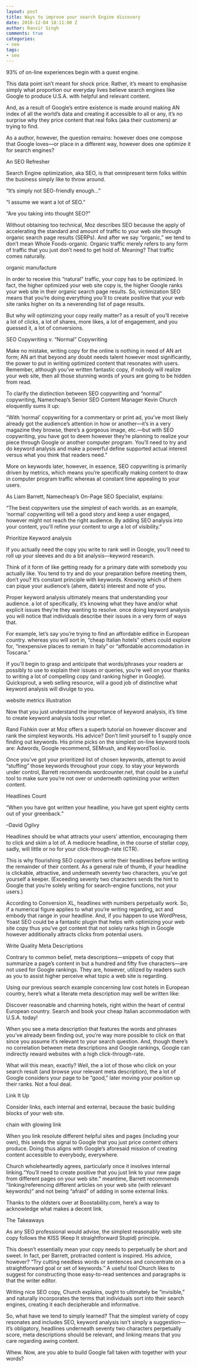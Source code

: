 ```yaml
---
layout: post
title: Ways to improve your search Engine discovery
date: 2018-12-04 18:11:00 Z
author: Ranvir Singh
comments: true
categories:
- seo
tags:
- seo
---
```


93% of on-line experiences begin with a quest engine.

This data point isn’t meant for shock price. Rather, it’s meant to emphasise simply what proportion our everyday lives believe search engines like Google to produce U.S.A. with helpful and relevant content.

And, as a result of Google’s entire existence is made around making AN index of all the world’s data and creating it accessible to all or any, it’s no surprise why they price content that real folks (aka their customers) ar trying to find.

As a author, however, the question remains: however does one compose that Google loves—or place in a different way, however does one optimize it for search engines?

An SEO Refresher

Search Engine optimization, aka SEO, is that omnipresent term folks within the business simply like to throw around.

“It’s simply not SEO-friendly enough…”

“I assume we want a lot of SEO.”

“Are you taking into thought SEO?”

Without obtaining too technical, Moz describes SEO because the apply of accelerating the standard and amount of traffic to your web site through organic search page results (SERPs). And after we say “organic,” we tend to don’t mean Whole Foods-organic. Organic traffic merely refers to any form of traffic that you just don’t need to get hold of. Meaning? That traffic comes naturally.

organic manufacture

In order to receive this “natural” traffic, your copy has to be optimized. In fact, the higher optimized your web site copy is, the higher Google ranks your web site in their organic search page results. So, victimization SEO means that you’re doing everything you'll to create positive that your web site ranks higher on its a neverending list of page results.

But why will optimizing your copy really matter? as a result of you’ll receive a lot of clicks, a lot of shares, more likes, a lot of engagement, and you guessed it, a lot of conversions.

SEO Copywriting v. “Normal” Copywriting

Make no mistake, writing copy for the online is nothing in need of AN art form; AN art that beyond any doubt needs talent however most significantly, the power to put in writing optimized content that resonates with users. Remember, although you’ve written fantastic copy, if nobody will realize your web site, then all those stunning words of yours are going to be hidden from read.

To clarify the distinction between SEO copywriting and “normal” copywriting, Namecheap’s Senior SEO Content Manager Kevin Church eloquently sums it up:

“With ‘normal’ copywriting for a commentary or print ad, you’ve most likely already got the audience’s attention in how or another—it’s in a very magazine they browse, there’s a gorgeous image, etc.—but with SEO copywriting, you have got to deem however they’re planning to realize your piece through Google or another computer program. You’ll need to try and do keyword analysis and make a powerful define supported actual interest versus what you think that readers need.”

More on keywords later, however, in essence, SEO copywriting is primarily driven by metrics, which means you’re specifically making content to draw in computer program traffic whereas at constant time appealing to your users.

As Liam Barrett, Namecheap’s On-Page SEO Specialist, explains:

“The best copywriters use the simplest of each worlds. as an example, ‘normal’ copywriting will tell a good story and keep a user engaged, however might not reach the right audience. By adding SEO analysis into your content, you'll refine your content to urge a lot of visibility.”

Prioritize Keyword analysis

If you actually need the copy you write to rank well in Google, you’ll need to roll up your sleeves and do a bit analysis—keyword research.

Think of it form of like getting ready for a primary date with somebody you actually like. You tend to try and do your preparation before meeting them, don’t you? It’s constant principle with keywords. Knowing which of them can pique your audience’s (ahem, date’s) interest and note of you.

Proper keyword analysis ultimately means that understanding your audience. a lot of specifically, it’s knowing what they have and/or what explicit issues they’re they wanting to resolve. once doing keyword analysis you will notice that individuals describe their issues in a very form of ways that.

For example, let’s say you’re trying to find an affordable edifice in European country. whereas you will sort in, “cheap Italian hotels” others could explore for, “inexpensive places to remain in Italy” or “affordable accommodation in Toscana.”

If you'll begin to grasp and anticipate that words/phrases your readers ar possibly to use to explain their issues or queries, you’re well on your thanks to writing a lot of compelling copy (and ranking higher in Google). Quicksprout, a web selling resource, will a good job of distinctive what keyword analysis will divulge to you.

website metrics illustration

Now that you just understand the importance of keyword analysis, it’s time to create keyword analysis tools your relief.

Rand Fishkin over at Moz offers a superb tutorial on however discover and rank the simplest keywords. His advice? Don’t limit yourself to 1 supply once finding out keywords. His prime picks on the simplest on-line keyword tools are: Adwords, Google recommend, SEMrush, and KeywordTool.io.

Once you’ve got your prioritized list of chosen keywords, attempt to avoid “stuffing” those keywords throughout your copy. to stay your keywords under control, Barrett recommends wordcounter.net, that could be a useful tool to make sure you’re not over or underneath optimizing your written content.

Headlines Count

“When you have got written your headline, you have got spent eighty cents out of your greenback.”

–David Ogilvy

Headlines should be what attracts your users’ attention, encouraging them to click and skim a lot of. A mediocre headline, in the course of stellar copy, sadly, will little or no for your click-through-rate (CTR).

This is why flourishing SEO copywriters write their headlines before writing the remainder of their content. As a general rule of thumb, if your headline is clickable, attractive, and underneath seventy two characters, you’ve got yourself a keeper. (Exceeding seventy two characters sends the hint to Google that you’re solely writing for search-engine functions, not your users.)

According to Conversion XL, headlines with numbers perpetually work. So, if a numerical figure applies to what you’re writing regarding, act and embody that range in your headline. And, if you happen to use WordPress, Yoast SEO could be a fantastic plugin that helps with optimizing your web site copy thus you’ve got content that not solely ranks high in Google however additionally attracts clicks from potential users.

Write Quality Meta Descriptions

Contrary to common belief, meta descriptions—snippets of copy that summarize a page’s content in but a hundred and fifty five characters—are not used for Google rankings. They are, however, utilized by readers such as you to assist higher perceive what topic a web site is regarding.

Using our previous search example concerning low cost hotels in European country, here’s what a literate meta description may well be written like:

Discover reasonable and charming hotels, right within the heart of central European country. Search and book your cheap Italian accommodation with U.S.A. today!

When you see a meta description that features the words and phrases you’ve already been finding out, you’re way more possible to click on that since you assume it’s relevant to your search question. And, though there’s no correlation between meta descriptions and Google rankings, Google can indirectly reward websites with a high click-through-rate.

What will this mean, exactly? Well, the a lot of those who click on your search result (and browse your relevant meta description), the a lot of Google considers your page to be “good,” later moving your position up their ranks. Not a foul deal.

Link It Up

Consider links, each internal and external, because the basic building blocks of your web site.

chain with glowing link

When you link resolute different helpful sites and pages (including your own), this sends the signal to Google that you just price content others produce. Doing thus aligns with Google’s aforesaid mission of creating content accessible to everybody, everywhere.

Church wholeheartedly agrees, particularly once it involves internal linking.“You’ll need to create positive that you just link to your new page from different pages on your web site.” meantime, Barrett recommends “linking/referencing different articles on your web site (with relevant keywords)” and not being “afraid” of adding in some external links.

Thanks to the oldsters over at Boostability.com, here’s a way to acknowledge what makes a decent link.

The Takeaways

As any SEO professional would advise, the simplest reasonably web site copy follows the KISS (Keep It straightforward Stupid) principle.

This doesn’t essentially mean your copy needs to perpetually be short and sweet. In fact, per Barrett, protracted content is inspired. His advice, however? “Try cutting needless words or sentences and concentrate on a straightforward goal or set of keywords.” A useful tool Church likes to suggest for constructing those easy-to-read sentences and paragraphs is that the writer editor.

Writing nice SEO copy, Church explains, ought to ultimately be “invisible,” and naturally incorporates the terms that individuals sort into their search engines, creating it each decipherable and informative.

So, what have we tend to simply learned? That the simplest variety of copy resonates and includes SEO, keyword analysis isn't simply a suggestion—it’s obligatory, headlines underneath seventy two characters perpetually score, meta descriptions should be relevant, and linking means that you care regarding awing content.

Whew. Now, are you able to build Google fall taken with together with your words?